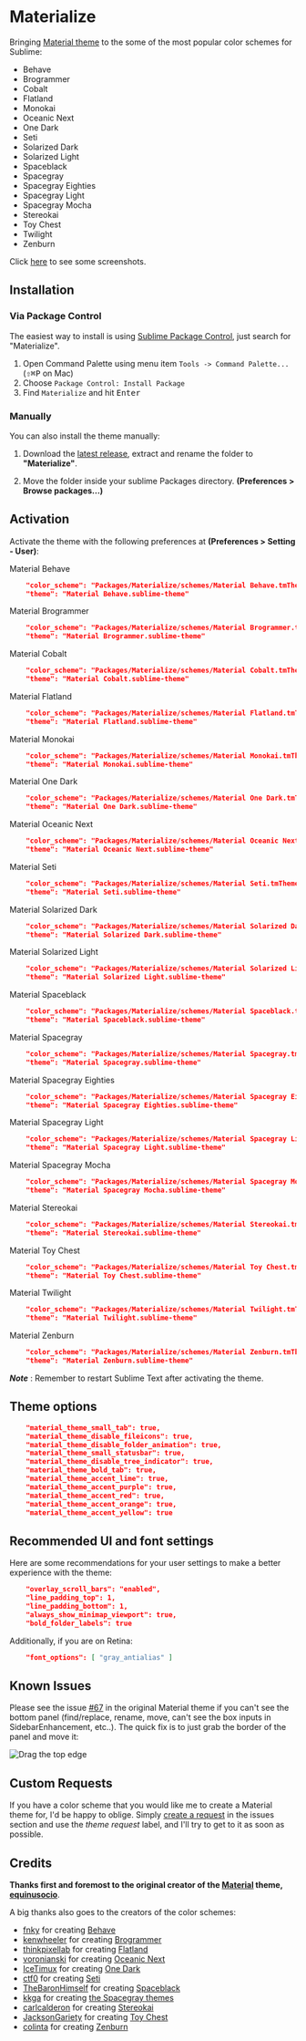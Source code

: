# Materialize
Bringing [Material theme](https://github.com/equinusocio/material-theme) to the some of the most popular color schemes for Sublime:

* Behave
* Brogrammer
* Cobalt
* Flatland
* Monokai
* Oceanic Next
* One Dark
* Seti
* Solarized Dark
* Solarized Light
* Spaceblack
* Spacegray
* Spacegray Eighties
* Spacegray Light
* Spacegray Mocha
* Stereokai
* Toy Chest
* Twilight
* Zenburn

Click [here](/Screenshots.md) to see some screenshots.

## Installation

### Via Package Control

The easiest way to install is using [Sublime Package Control](https://packagecontrol.io/installation), just search for "Materialize".

1. Open Command Palette using menu item `Tools -> Command Palette...` (<kbd>⇧</kbd><kbd>⌘</kbd><kbd>P</kbd> on Mac)
2. Choose `Package Control: Install Package`
3. Find `Materialize` and hit <kbd>Enter</kbd>


### Manually

You can also install the theme manually:

1. Download the [latest release](https://github.com/saadq/Materialize/releases/latest), extract and rename the folder to **"Materialize"**.

2. Move the folder inside your sublime Packages directory. **(Preferences > Browse packages...)**


## Activation
Activate the theme with the following preferences at  **(Preferences > Setting - User)**:

Material Behave
```json
    "color_scheme": "Packages/Materialize/schemes/Material Behave.tmTheme",
    "theme": "Material Behave.sublime-theme"
```

Material Brogrammer
```json
    "color_scheme": "Packages/Materialize/schemes/Material Brogrammer.tmTheme",
    "theme": "Material Brogrammer.sublime-theme"
```

Material Cobalt
```json
    "color_scheme": "Packages/Materialize/schemes/Material Cobalt.tmTheme",
    "theme": "Material Cobalt.sublime-theme"
```

Material Flatland
```json
    "color_scheme": "Packages/Materialize/schemes/Material Flatland.tmTheme",
    "theme": "Material Flatland.sublime-theme"
```

Material Monokai
```json
    "color_scheme": "Packages/Materialize/schemes/Material Monokai.tmTheme",
    "theme": "Material Monokai.sublime-theme"
```

Material One Dark
```json
    "color_scheme": "Packages/Materialize/schemes/Material One Dark.tmTheme",
    "theme": "Material One Dark.sublime-theme"
```

Material Oceanic Next
```json
    "color_scheme": "Packages/Materialize/schemes/Material Oceanic Next.tmTheme",
    "theme": "Material Oceanic Next.sublime-theme"
```

Material Seti
```json
    "color_scheme": "Packages/Materialize/schemes/Material Seti.tmTheme",
    "theme": "Material Seti.sublime-theme"
```

Material Solarized Dark
```json
    "color_scheme": "Packages/Materialize/schemes/Material Solarized Dark.tmTheme",
    "theme": "Material Solarized Dark.sublime-theme"
```

Material Solarized Light
```json
    "color_scheme": "Packages/Materialize/schemes/Material Solarized Light.tmTheme",
    "theme": "Material Solarized Light.sublime-theme"
```

Material Spaceblack
```json
    "color_scheme": "Packages/Materialize/schemes/Material Spaceblack.tmTheme",
    "theme": "Material Spaceblack.sublime-theme"
```

Material Spacegray
```json
    "color_scheme": "Packages/Materialize/schemes/Material Spacegray.tmTheme",
    "theme": "Material Spacegray.sublime-theme"
```

Material Spacegray Eighties
```json
    "color_scheme": "Packages/Materialize/schemes/Material Spacegray Eighties.tmTheme",
    "theme": "Material Spacegray Eighties.sublime-theme"
```

Material Spacegray Light
```json
    "color_scheme": "Packages/Materialize/schemes/Material Spacegray Light.tmTheme",
    "theme": "Material Spacegray Light.sublime-theme"
```

Material Spacegray Mocha
```json
    "color_scheme": "Packages/Materialize/schemes/Material Spacegray Mocha.tmTheme",
    "theme": "Material Spacegray Mocha.sublime-theme"
```

Material Stereokai
```json
    "color_scheme": "Packages/Materialize/schemes/Material Stereokai.tmTheme",
    "theme": "Material Stereokai.sublime-theme"
```

Material Toy Chest
```json
    "color_scheme": "Packages/Materialize/schemes/Material Toy Chest.tmTheme",
    "theme": "Material Toy Chest.sublime-theme"
```

Material Twilight
```json
    "color_scheme": "Packages/Materialize/schemes/Material Twilight.tmTheme",
    "theme": "Material Twilight.sublime-theme"
```

Material Zenburn
```json
    "color_scheme": "Packages/Materialize/schemes/Material Zenburn.tmTheme",
    "theme": "Material Zenburn.sublime-theme"
```

***Note*** : Remember to restart Sublime Text after activating the theme.

## Theme options

```json
    "material_theme_small_tab": true,
    "material_theme_disable_fileicons": true,
    "material_theme_disable_folder_animation": true,
    "material_theme_small_statusbar": true,
    "material_theme_disable_tree_indicator": true,
    "material_theme_bold_tab": true,
    "material_theme_accent_lime": true,
    "material_theme_accent_purple": true,
    "material_theme_accent_red": true,
    "material_theme_accent_orange": true,
    "material_theme_accent_yellow": true
```

## Recommended UI and font settings
Here are some recommendations for your user settings to make a better experience with the theme:

```json
    "overlay_scroll_bars": "enabled",
    "line_padding_top": 1,
    "line_padding_bottom": 1,
    "always_show_minimap_viewport": true,
    "bold_folder_labels": true
```

Additionally, if you are on Retina:

```json
    "font_options": [ "gray_antialias" ]
```

## Known Issues
Please see the issue [#67](https://github.com/equinusocio/material-theme/issues/67) in the original Material theme if you can't see the bottom panel (find/replace, rename, move, can't see the box inputs in SidebarEnhancement, etc..). The quick fix is to just grab the border of the panel and move it:

![Drag the top edge](https://cloud.githubusercontent.com/assets/474329/8178894/a0dd09c0-1412-11e5-8ecf-f7f9ade439ae.gif)

## Custom Requests
If you have a color scheme that you would like me to create a Material theme for, I'd be happy to oblige. Simply [create a request](https://github.com/saadq/Materialize/issues/new) in the issues section and use the *theme request* label, and I'll try to get to it as soon as possible.

## Credits
**Thanks first and foremost to the original creator of the [Material](https://github.com/equinusocio/material-theme) theme, [equinusocio](https://github.com/equinusocio)**.

A big thanks also goes to the creators of the color schemes:

* [fnky](https://github.com/fnky) for creating [Behave](https://github.com/fnky/behave-theme)
* [kenwheeler](https://github.com/kenwheeler) for creating [Brogrammer](https://github.com/kenwheeler/brogrammer-theme)
* [thinkpixellab](https://github.com/thinkpixellab) for creating [Flatland](https://github.com/thinkpixellab/flatland)
* [voronianski](https://github.com/voronianski) for creating [Oceanic Next](https://github.com/voronianski/oceanic-next-color-scheme)
* [IceTimux](https://github.com/IceTimux) for creating [One Dark](https://github.com/IceTimux/one-dark-sublime-text-3-color-scheme)
* [ctf0](https://github.com/ctf0) for creating [Seti](https://github.com/ctf0/Seti_ST3)
* [TheBaronHimself](https://github.com/TheBaronHimself) for creating [Spaceblack](https://github.com/TheBaronHimself/Spaceblack)
* [kkga](https://github.com/kkga) for creating [the Spacegray themes](https://github.com/kkga/spacegray)
* [carlcalderon](https://github.com/carlcalderon) for creating [Stereokai](https://github.com/carlcalderon/sublime-color-schemes)
* [JacksonGariety](https://github.com/JacksonGariety) for creating [Toy Chest](https://github.com/JacksonGariety/Toy-Chest-Theme)
* [colinta](https://github.com/colinta) for creating [Zenburn](https://github.com/colinta/zenburn)
